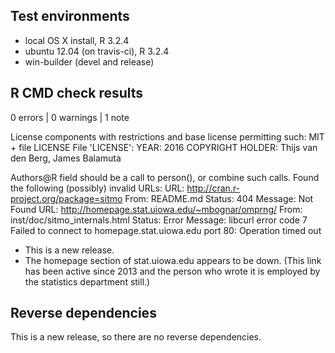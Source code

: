 ## Test environments
* local OS X install, R 3.2.4
* ubuntu 12.04 (on travis-ci), R 3.2.4
* win-builder (devel and release)

## R CMD check results

0 errors | 0 warnings | 1 note

License components with restrictions and base license permitting such:
  MIT + file LICENSE
File 'LICENSE':
  YEAR: 2016
  COPYRIGHT HOLDER: Thijs van den Berg, James Balamuta

Authors@R field should be a call to person(), or combine such calls.
Found the following (possibly) invalid URLs:
  URL: http://cran.r-project.org/package=sitmo
    From: README.md
    Status: 404
    Message: Not Found
  URL: http://homepage.stat.uiowa.edu/~mbognar/omprng/
    From: inst/doc/sitmo_internals.html
    Status: Error
    Message: libcurl error code 7
    	Failed to connect to homepage.stat.uiowa.edu port 80: Operation timed out


* This is a new release.
* The homepage section of stat.uiowa.edu appears to be down. (This link has been active since 2013 and the person who wrote it is employed by the statistics department still.)

## Reverse dependencies

This is a new release, so there are no reverse dependencies.

